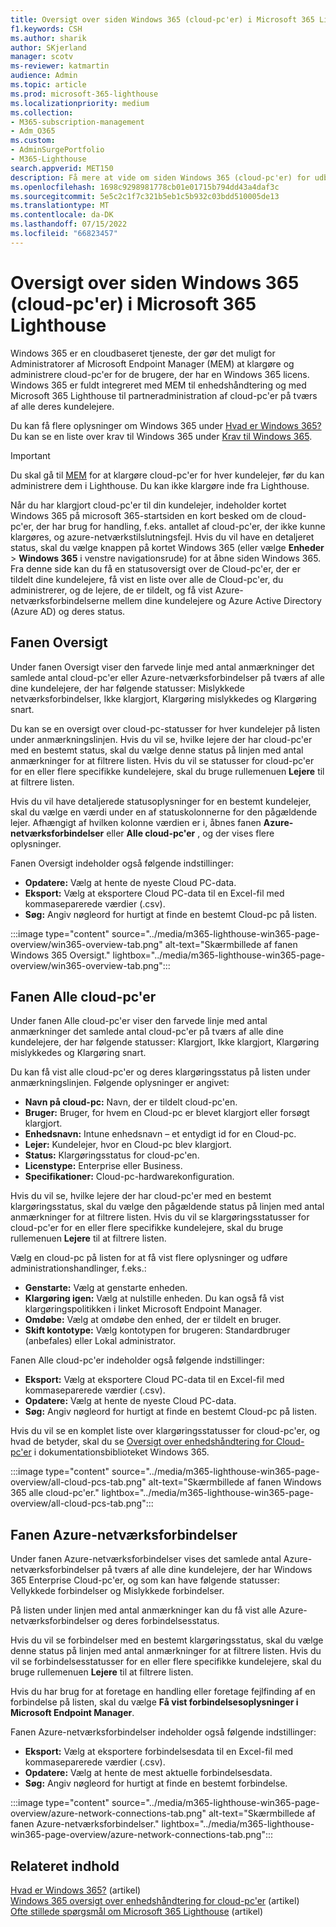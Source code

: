 ```yaml
---
title: Oversigt over siden Windows 365 (cloud-pc'er) i Microsoft 365 Lighthouse
f1.keywords: CSH
ms.author: sharik
author: SKjerland
manager: scotv
ms-reviewer: katmartin
audience: Admin
ms.topic: article
ms.prod: microsoft-365-lighthouse
ms.localizationpriority: medium
ms.collection:
- M365-subscription-management
- Adm_O365
ms.custom:
- AdminSurgePortfolio
- M365-Lighthouse
search.appverid: MET150
description: Få mere at vide om siden Windows 365 (cloud-pc'er) for udbydere af administrerede tjenester ved hjælp af Microsoft 365 Lighthouse.
ms.openlocfilehash: 1698c9298981778cb01e01715b794dd43a4daf3c
ms.sourcegitcommit: 5e5c2c1f7c321b5eb1c5b932c03bdd510005de13
ms.translationtype: MT
ms.contentlocale: da-DK
ms.lasthandoff: 07/15/2022
ms.locfileid: "66823457"
---
```

# <a name="overview-of-the-windows-365-cloud-pcs-page-in-microsoft-365-lighthouse"></a>Oversigt over siden Windows 365 (cloud-pc'er) i Microsoft 365 Lighthouse  
  
Windows 365 er en cloudbaseret tjeneste, der gør det muligt for Administratorer af Microsoft Endpoint Manager (MEM) at klargøre og administrere cloud-pc'er for de brugere, der har en Windows 365 licens. Windows 365 er fuldt integreret med MEM til enhedshåndtering og med Microsoft 365 Lighthouse til partneradministration af cloud-pc'er på tværs af alle deres kundelejere.

Du kan få flere oplysninger om Windows 365 under [Hvad er Windows 365?](/windows-365/overview) Du kan se en liste over krav til Windows 365 under [Krav til Windows 365](/windows-365/enterprise/requirements).

> [!IMPORTANT]
> Du skal gå til [MEM](https://go.microsoft.com/fwlink/p/?linkid=2150463) for at klargøre cloud-pc'er for hver kundelejer, før du kan administrere dem i Lighthouse. Du kan ikke klargøre inde fra Lighthouse.

Når du har klargjort cloud-pc'er til din kundelejer, indeholder kortet Windows 365 på microsoft 365-startsiden en kort besked om de cloud-pc'er, der har brug for handling, f.eks. antallet af cloud-pc'er, der ikke kunne klargøres, og azure-netværkstilslutningsfejl. Hvis du vil have en detaljeret status, skal du vælge knappen på kortet Windows 365 (eller vælge **Enheder** >  **Windows 365** i venstre navigationsrude) for at åbne siden Windows 365. Fra denne side kan du få en statusoversigt over de Cloud-pc'er, der er tildelt dine kundelejere, få vist en liste over alle de Cloud-pc'er, du administrerer, og de lejere, de er tildelt, og få vist Azure-netværksforbindelserne mellem dine kundelejere og Azure Active Directory (Azure AD) og deres status.

## <a name="overview-tab"></a>Fanen Oversigt

Under fanen Oversigt viser den farvede linje med antal anmærkninger det samlede antal cloud-pc'er eller Azure-netværksforbindelser på tværs af alle dine kundelejere, der har følgende statusser: Mislykkede netværksforbindelser, Ikke klargjort, Klargøring mislykkedes og Klargøring snart.

Du kan se en oversigt over cloud-pc-statusser for hver kundelejer på listen under anmærkningslinjen. Hvis du vil se, hvilke lejere der har cloud-pc'er med en bestemt status, skal du vælge denne status på linjen med antal anmærkninger for at filtrere listen. Hvis du vil se statusser for cloud-pc'er for en eller flere specifikke kundelejere, skal du bruge rullemenuen **Lejere** til at filtrere listen.

Hvis du vil have detaljerede statusoplysninger for en bestemt kundelejer, skal du vælge en værdi under en af statuskolonnerne for den pågældende lejer. Afhængigt af hvilken kolonne værdien er i, åbnes fanen **Azure-netværksforbindelser** eller **Alle cloud-pc'er** , og der vises flere oplysninger.

Fanen Oversigt indeholder også følgende indstillinger:

- **Opdatere:** Vælg at hente de nyeste Cloud PC-data.
- **Eksport:** Vælg at eksportere Cloud PC-data til en Excel-fil med kommaseparerede værdier (.csv).
- **Søg:** Angiv nøgleord for hurtigt at finde en bestemt Cloud-pc på listen.

:::image type="content" source="../media/m365-lighthouse-win365-page-overview/win365-overview-tab.png" alt-text="Skærmbillede af fanen Windows 365 Oversigt." lightbox="../media/m365-lighthouse-win365-page-overview/win365-overview-tab.png":::

## <a name="all-cloud-pcs-tab"></a>Fanen Alle cloud-pc'er

Under fanen Alle cloud-pc'er viser den farvede linje med antal anmærkninger det samlede antal cloud-pc'er på tværs af alle dine kundelejere, der har følgende statusser: Klargjort, Ikke klargjort, Klargøring mislykkedes og Klargøring snart.

Du kan få vist alle cloud-pc'er og deres klargøringsstatus på listen under anmærkningslinjen. Følgende oplysninger er angivet:

- **Navn på cloud-pc:** Navn, der er tildelt cloud-pc'en.
- **Bruger:** Bruger, for hvem en Cloud-pc er blevet klargjort eller forsøgt klargjort.
- **Enhedsnavn:** Intune enhedsnavn – et entydigt id for en Cloud-pc.
- **Lejer:** Kundelejer, hvor en Cloud-pc blev klargjort.
- **Status:** Klargøringsstatus for cloud-pc'en.
- **Licenstype:** Enterprise eller Business.
- **Specifikationer:** Cloud-pc-hardwarekonfiguration.

Hvis du vil se, hvilke lejere der har cloud-pc'er med en bestemt klargøringsstatus, skal du vælge den pågældende status på linjen med antal anmærkninger for at filtrere listen. Hvis du vil se klargøringsstatusser for cloud-pc'er for en eller flere specifikke kundelejere, skal du bruge rullemenuen **Lejere** til at filtrere listen.

Vælg en cloud-pc på listen for at få vist flere oplysninger og udføre administrationshandlinger, f.eks.:
- **Genstarte:** Vælg at genstarte enheden. 
- **Klargøring igen:** Vælg at nulstille enheden. Du kan også få vist klargøringspolitikken i linket Microsoft Endpoint Manager.
- **Omdøbe:** Vælg at omdøbe den enhed, der er tildelt en bruger.
- **Skift kontotype:** Vælg kontotypen for brugeren: Standardbruger (anbefales) eller Lokal administrator.

Fanen Alle cloud-pc'er indeholder også følgende indstillinger:

- **Eksport:** Vælg at eksportere Cloud PC-data til en Excel-fil med kommaseparerede værdier (.csv).
- **Opdatere:** Vælg at hente de nyeste Cloud PC-data.
- **Søg:** Angiv nøgleord for hurtigt at finde en bestemt Cloud-pc på listen.

Hvis du vil se en komplet liste over klargøringsstatusser for cloud-pc'er, og hvad de betyder, skal du se [Oversigt over enhedshåndtering for Cloud-pc'er](/windows-365/enterprise/device-management-overview#column-details) i dokumentationsbiblioteket Windows 365.

:::image type="content" source="../media/m365-lighthouse-win365-page-overview/all-cloud-pcs-tab.png" alt-text="Skærmbillede af fanen Windows 365 alle cloud-pc'er." lightbox="../media/m365-lighthouse-win365-page-overview/all-cloud-pcs-tab.png":::

## <a name="azure-network-connections-tab"></a>Fanen Azure-netværksforbindelser

Under fanen Azure-netværksforbindelser vises det samlede antal Azure-netværksforbindelser på tværs af alle dine kundelejere, der har Windows 365 Enterprise Cloud-pc'er, og som kan have følgende statusser: Vellykkede forbindelser og Mislykkede forbindelser.

På listen under linjen med antal anmærkninger kan du få vist alle Azure-netværksforbindelser og deres forbindelsesstatus.

Hvis du vil se forbindelser med en bestemt klargøringsstatus, skal du vælge denne status på linjen med antal anmærkninger for at filtrere listen. Hvis du vil se forbindelsesstatusser for en eller flere specifikke kundelejere, skal du bruge rullemenuen **Lejere** til at filtrere listen.

Hvis du har brug for at foretage en handling eller foretage fejlfinding af en forbindelse på listen, skal du vælge **Få vist forbindelsesoplysninger i Microsoft Endpoint Manager**.

Fanen Azure-netværksforbindelser indeholder også følgende indstillinger:

- **Eksport:** Vælg at eksportere forbindelsesdata til en Excel-fil med kommaseparerede værdier (.csv).
- **Opdatere:** Vælg at hente de mest aktuelle forbindelsesdata.
- **Søg:** Angiv nøgleord for hurtigt at finde en bestemt forbindelse.

:::image type="content" source="../media/m365-lighthouse-win365-page-overview/azure-network-connections-tab.png" alt-text="Skærmbillede af fanen Azure-netværksforbindelser." lightbox="../media/m365-lighthouse-win365-page-overview/azure-network-connections-tab.png":::

## <a name="related-content"></a>Relateret indhold

[Hvad er Windows 365?](/windows-365/overview) (artikel)\
[Windows 365 oversigt over enhedshåndtering for cloud-pc'er](/windows-365/enterprise/device-management-overview) (artikel)\
[Ofte stillede spørgsmål om Microsoft 365 Lighthouse](m365-lighthouse-faq.yml) (artikel)
